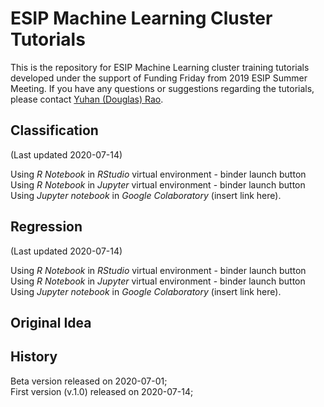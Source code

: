 # ESIP Machine Learning Cluster Tutorials  

This is the repository for ESIP Machine Learning cluster training tutorials developed under the support of Funding Friday from 2019 ESIP Summer Meeting. If you have any questions or suggestions regarding the tutorials, please contact [Yuhan (Douglas) Rao](mailto:yuhan.rao@gmail.com). 

## Classification  

(Last updated 2020-07-14)

Using *R Notebook* in *RStudio* virtual environment - binder launch button  
Using *R Notebook* in *Jupyter* virtual environment - binder launch button  
Using *Jupyter notebook* in *Google Colaboratory* (insert link here).

## Regression

(Last updated 2020-07-14)

Using *R Notebook* in *RStudio* virtual environment - binder launch button  
Using *R Notebook* in *Jupyter* virtual environment - binder launch button  
Using *Jupyter notebook* in *Google Colaboratory* (insert link here).

## Original Idea  


## History  

Beta version released on 2020-07-01;  
First version (v.1.0) released on 2020-07-14; 
